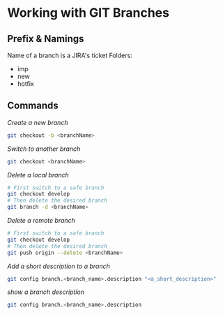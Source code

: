# Working with GIT Branches

## Prefix & Namings

Name of a branch is a JIRA's ticket
Folders:
- imp
- new
- hotfix

## Commands

*Create a new branch*

```bash
git checkout -b <branchName>
```

*Switch to another branch*

```bash
git checkout <branchName>
```

*Delete a local branch*

```bash
# First switch to a safe branch
git checkout develop
# Then delete the desired branch
git branch -d <branchName>
```

*Delete a remote branch*

```bash
# First switch to a safe branch
git checkout develop
# Then delete the desired branch
git push origin --delete <branchName>
```

*Add a short description to a branch*

```bash
git config branch.<branch_name>.description "<a_short_description>"
```

*show a branch description*

```bash
git config branch.<branch_name>.description
```
